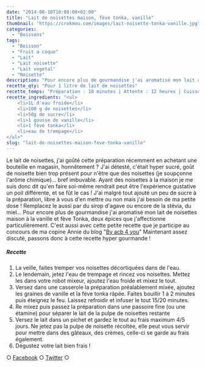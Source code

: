 ```yaml
---
date: "2014-08-10T10:00:00+02:00"
title: "Lait de noisettes maison, fève tonka, vanille"
thumbnail: "https://crokmou.com/images/lait-noisette-tonka-vanille.jpg"
categories:
  - "Boissons"
tags:
  - "Boisson"
  - "Fruit a coque"
  - "Lait"
  - "Lait noisette"
  - "Lait vegetal"
  - "Noisette"
description: "Pour encore plus de gourmandise j'ai aromatisé mon lait de noisettes maison à la vanille et fève Tonka, deux épices que j'affectionne particulièrement."
recette_qty: "Pour 1 litre de lait de noisettes"
recette_temps: "Préparation : 10 minutes | Attente : 12 heures | Cuisson : 10 minutes"
recette_ingredients: "<ul>
	<li>1L d'eau froide</li>
	<li>100 g de noisettes</li>
	<li>50g de sucre</li>
	<li>1 gousse de vanille</li>
	<li>1 fève tonka</li>
	<li>eau de trempage</li>
</ul>"
slug: "lait-de-noisettes-maison-feve-tonka-vanille"
---
```


Le lait de noisettes, j'ai goûté cette préparation récemment en achetant une bouteille en magasin, honnêtement ? J'ai détesté, c'était hyper sucré, goût de noisette bien trop présent pour n'être que des noisettes (je soupçonne l'arôme chimique)... bref imbuvable. Ayant des noisettes à la maison je me suis donc dit qu'en faire soi-même rendrait peut être l'expérience gustative un poil différente, et se fût le cas ! J'ai malgré tout ajouté un peu de sucre à la préparation, libre à vous d'en mettre ou non mais j'ai besoin de ma petite dose ! Remplacez le aussi par du sirop d'agave ou encore de la stévia, du miel... Pour encore plus de gourmandise j'ai aromatisé mon lait de noisettes maison à la vanille et fève Tonka, deux épices que j'affectionne particulièrement. C'est aussi avec cette petite recette que je participe au concours de ma copine Annie du blog "[By acb 4 you](http://www.byacb4you.com/2014/06/spice-cook-and-sun-concours-2-ans.html)" Maintenant assez discuté, passons donc à cette recette hyper gourmande !

##### Recette

1.  La veille, faites tremper vos noisettes décortiquées dans de l'eau.
2.  Le lendemain, jetez l'eau de trempage et rincez vos noisettes. Mettez les dans votre robot mixeur, ajoutez l'eau froide et mixez le tout.
3.  Versez dans une casserole la préparation préalablement mixée, ajoutez les graines de vanille et la fève tonka râpée. Faites bouillir 1 à 2 minutes puis éteignez le feu. Laissez refroidir et infuser le tout 15/20 minutes.
4.  Re mixez puis passez la préparation dans une passoire fine (ou une étamine) pour séparer le lait de la pulpe de noisettes restante
5.  Versez le lait dans un pichet et gardez le tout au frais maximum 4/5 jours. Ne jetez pas la pulpe de noisette récoltée, elle peut vous servir pour mettre dans des gâteaux, des crèmes, celle-ci se garde au frais également.
6.  Dégustez votre lait bien frais !

○ [Facebook](https://www.facebook.com/crokmou.blog) ○ [Twitter](https://twitter.com/Crokmou) ○